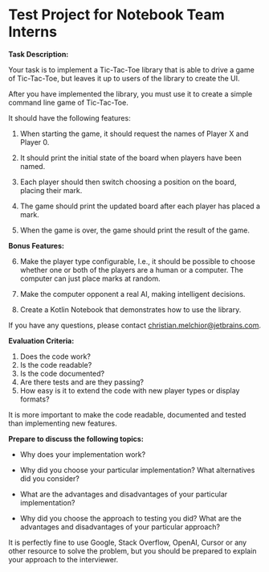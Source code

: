 # Test Project for Notebook Team Interns

**Task Description:**

Your task is to implement a Tic-Tac-Toe library that is able to drive a
game of Tic-Tac-Toe, but leaves it up to users of the library to create the
UI. 

After you have implemented the library, you must use it to create a simple
command line game of Tic-Tac-Toe.

It should have the following features:

1. When starting the game, it should request the names of Player X and 
   Player 0.

2. It should print the initial state of the board when players have been named.

3. Each player should then switch choosing a position on the board, placing
   their mark. 

4. The game should print the updated board after each player has placed a mark.

5. When the game is over, the game should print the result of the game.

**Bonus Features:**

6. Make the player type configurable, I.e., it should be possible to choose
   whether one or both of the players are a human or a computer. The computer
   can just place marks at random.

7. Make the computer opponent a real AI, making intelligent decisions.

8. Create a Kotlin Notebook that demonstrates how to use the library.


If you have any questions, please contact christian.melchior@jetbrains.com.


**Evaluation Criteria:**

1. Does the code work?
2. Is the code readable?
3. Is the code documented?
4. Are there tests and are they passing?
5. How easy is it to extend the code with new player types or display formats?

It is more important to make the code readable, documented and tested
than implementing new features.


**Prepare to discuss the following topics:**

- Why does your implementation work?

- Why did you choose your particular implementation? What alternatives did 
  you consider?

- What are the advantages and disadvantages of your particular implementation?

- Why did you choose the approach to testing you did? What are the advantages 
  and disadvantages of your particular approach?

It is perfectly fine to use Google, Stack Overflow, OpenAI, Cursor or any other
resource to solve the problem, but you should be prepared to explain your
approach to the interviewer.







